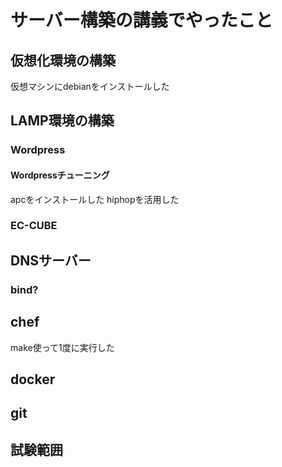 サーバー構築の講義でやったこと
==================================

## 仮想化環境の構築
仮想マシンにdebianをインストールした
## LAMP環境の構築

### Wordpress

#### Wordpressチューニング
apcをインストールした
hiphopを活用した
### EC-CUBE

## DNSサーバー

### bind?

## chef
make使って1度に実行した
## docker

## git

## 試験範囲

